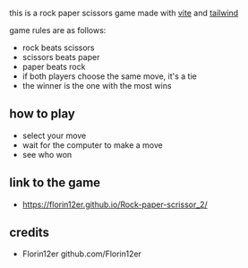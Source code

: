 this is a rock paper scissors game made with [vite](https://vitejs.dev/) and [tailwind](https://tailwindcss.com/)

game rules are as follows:
- rock beats scissors
- scissors beats paper
- paper beats rock
- if both players choose the same move, it's a tie
- the winner is the one with the most wins

## how to play
- select your move
- wait for the computer to make a move
- see who won

## link to the game 
- https://florin12er.github.io/Rock-paper-scrissor_2/

## credits
- Florin12er github.com/Florin12er
